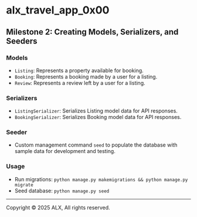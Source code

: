 # alx_travel_app_0x00

## Milestone 2: Creating Models, Serializers, and Seeders

### Models
- `Listing`: Represents a property available for booking.
- `Booking`: Represents a booking made by a user for a listing.
- `Review`: Represents a review left by a user for a listing.

### Serializers
- `ListingSerializer`: Serializes Listing model data for API responses.
- `BookingSerializer`: Serializes Booking model data for API responses.

### Seeder
- Custom management command `seed` to populate the database with sample data for development and testing.

### Usage
- Run migrations: `python manage.py makemigrations && python manage.py migrate`
- Seed database: `python manage.py seed`

---

Copyright © 2025 ALX, All rights reserved.